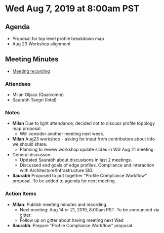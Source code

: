 # Wed Aug 7, 2019 at 8:00am PST

## Agenda

* Proposal for top level profile breakdown map
* Aug 23 Workshop alignment 
  
## Meeting Minutes
* [Meeting recording](https://youtu.be/vV0ig2ZyOGQ)

### Attendees 
* Milan Oljaca (Qualcomm)
* Saurabh Tangri (Intel)

### Notes
* **Milan** Due to light attendance, decided not to discuss profile topology map proposal.
  * Will consider another meeting next week.
* **Milan** Aug23 workshop - asking for input from contributors about info we should share. 
  * Planning to review workshop update slides in WG Aug 21 meeting.
* General discusson 
  * Updated Saurabh about discusisons in last 2 meetings. 
  * Discussed end goals of edge profiles. Compliance and interaction with Architecture/Infrastructure SIG. 
* **Saurabh** Proposed to put together "Profile Compliance Workflow" proposal. To be added to agenda for next meeting.

### Action Items
* **Milan**: Publish meeting minutes and recording.
  * Next meeting: Aug 14 or 21, 2019, 8:00am PST. To be announced via gitter.
  * Follow up on gitter about having meeting next Wed
* **Saurabh**: Prepare "Profile Compliance Workflow" proposal.


